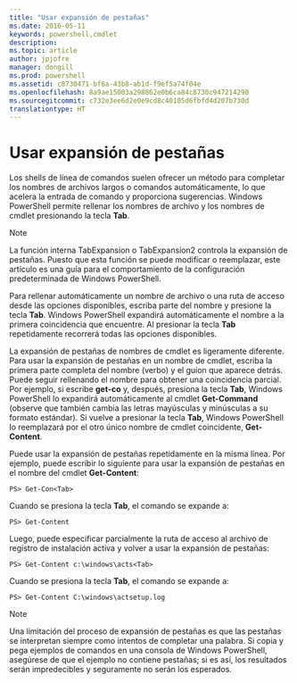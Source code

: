 ```yaml
---
title: "Usar expansión de pestañas"
ms.date: 2016-05-11
keywords: powershell,cmdlet
description: 
ms.topic: article
author: jpjofre
manager: dongill
ms.prod: powershell
ms.assetid: c8730471-bf6a-43b8-ab1d-f9ef5a74f04e
ms.openlocfilehash: 8a9ae15003a298862e0b6ca84c8730c947214290
ms.sourcegitcommit: c732e3ee6d2e0e9cd8c40105d6fbfd4d207b730d
translationtype: HT
---
```

# <a name="using-tab-expansion"></a>Usar expansión de pestañas
Los shells de línea de comandos suelen ofrecer un método para completar los nombres de archivos largos o comandos automáticamente, lo que acelera la entrada de comando y proporciona sugerencias. Windows PowerShell permite rellenar los nombres de archivo y los nombres de cmdlet presionando la tecla **Tab**.

> [!NOTE]
> La función interna TabExpansion o TabExpansion2 controla la expansión de pestañas. Puesto que esta función se puede modificar o reemplazar, este artículo es una guía para el comportamiento de la configuración predeterminada de Windows PowerShell.

Para rellenar automáticamente un nombre de archivo o una ruta de acceso desde las opciones disponibles, escriba parte del nombre y presione la tecla **Tab**. Windows PowerShell expandirá automáticamente el nombre a la primera coincidencia que encuentre. Al presionar la tecla **Tab** repetidamente recorrerá todas las opciones disponibles.

La expansión de pestañas de nombres de cmdlet es ligeramente diferente. Para usar la expansión de pestañas en un nombre de cmdlet, escriba la primera parte completa del nombre (verbo) y el guion que aparece detrás. Puede seguir rellenando el nombre para obtener una coincidencia parcial. Por ejemplo, si escribe **get-co** y, después, presiona la tecla **Tab**, Windows PowerShell lo expandirá automáticamente al cmdlet **Get-Command** (observe que también cambia las letras mayúsculas y minúsculas a su formato estándar). Si vuelve a presionar la tecla **Tab**, Windows PowerShell lo reemplazará por el otro único nombre de cmdlet coincidente, **Get-Content**.

Puede usar la expansión de pestañas repetidamente en la misma línea. Por ejemplo, puede escribir lo siguiente para usar la expansión de pestañas en el nombre del cmdlet **Get-Content**:

```
PS> Get-Con<Tab>
```

Cuando se presiona la tecla **Tab**, el comando se expande a:

```
PS> Get-Content
```

Luego, puede especificar parcialmente la ruta de acceso al archivo de registro de instalación activa y volver a usar la expansión de pestañas:

```
PS> Get-Content c:\windows\acts<Tab>
```

Cuando se presiona la tecla **Tab**, el comando se expande a:

```
PS> Get-Content C:\windows\actsetup.log
```

> [!NOTE]
> Una limitación del proceso de expansión de pestañas es que las pestañas se interpretan siempre como intentos de completar una palabra. Si copia y pega ejemplos de comandos en una consola de Windows PowerShell, asegúrese de que el ejemplo no contiene pestañas; si es así, los resultados serán impredecibles y seguramente no serán los esperados.


